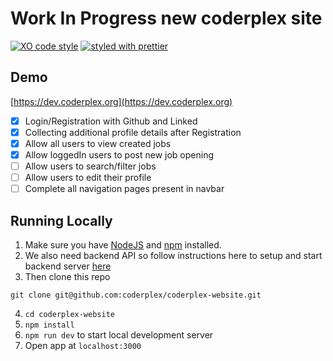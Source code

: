 # **Work In Progress** new coderplex site

[![XO code style](https://img.shields.io/badge/code_style-XO-5ed9c7.svg)](https://github.com/sindresorhus/xo)
[![styled with prettier](https://img.shields.io/badge/styled_with-prettier-ff69b4.svg)](https://github.com/prettier/prettier)

## Demo

[https://dev.coderplex.org](https://dev.coderplex.org)

- [x] Login/Registration with Github and Linked
- [x] Collecting additional profile details after Registration
- [x] Allow all users to view created jobs
- [x] Allow loggedIn users to post new job opening
- [ ] Allow users to search/filter jobs
- [ ] Allow users to edit their profile
- [ ] Complete all navigation pages present in navbar

## Running Locally
1. Make sure you have [NodeJS](https://nodejs.org/) and [npm](https://www.npmjs.com/) installed.
2. We also need backend API so follow instructions here to setup and start backend server [here](https://github.com/coderplex/coderplex-backend)
3. Then clone this repo
```
git clone git@github.com:coderplex/coderplex-website.git
```
4. `cd coderplex-website`
5. `npm install`
5. `npm run dev` to start local development server
6. Open app at `localhost:3000`
